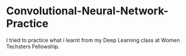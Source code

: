 # Convolutional-Neural-Network-Practice

I tried to practice what i learnt from my Deep Learning class at Women Techsters Fellowship.
